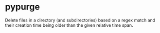 # pypurge
Delete files in a directory (and subdirectories) based on a regex match and their creation time being older than the given relative time span.
